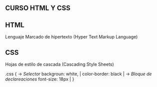 ## CURSO HTML Y CSS

## HTML 
Lenguaje Marcado de hipertexto (Hyper Text Markup Language)

## CSS
Hojas de estilo de cascada (Cascading Style Sheets)

.css {                          -> *Selector*
    backgroun: white,    |
    color-border: black  |      -> *Bloque de declareaciones*
    font-size: 18px      |
}

